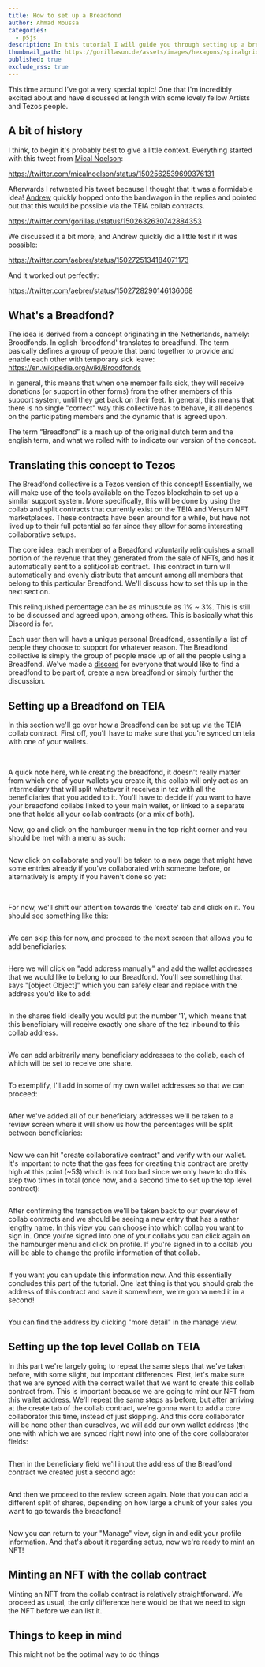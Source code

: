 ```yaml
---
title: How to set up a Breadfond
author: Ahmad Moussa
categories:
  - p5js
description: In this tutorial I will guide you through setting up a breadfond on the Tezos blockchain using the TEIA and/or Versum smart contracts.
thumbnail_path: https://gorillasun.de/assets/images/hexagons/spiralgrid.mp4
published: true
exclude_rss: true
---
```




This time around I've got a very special topic! One that I'm incredibly excited about and have discussed at length with some lovely fellow Artists and Tezos people.


<h2>A bit of history</h2>

I think, to begin it's probably best to give a little context. Everything started with this tweet from <a href='https://twitter.com/micalnoelson'>Mical Noelson</a>:

https://twitter.com/micalnoelson/status/1502562539699376131

Afterwards I retweeted his tweet because I thought that it was a formidable idea! <a href='https://twitter.com/aebrer'>Andrew</a> quickly hopped onto the bandwagon in the replies and pointed out that this would be possible via the TEIA collab contracts.

https://twitter.com/gorillasu/status/1502632630742884353

We discussed it a bit more, and Andrew quickly did a little test if it was possible:

https://twitter.com/aebrer/status/1502725134184071173

And it worked out perfectly:

https://twitter.com/aebrer/status/1502728290146136068



<h2>What's a Breadfond?</h2>

The idea is derived from a concept originating in the Netherlands, namely: Broodfonds. In eglish 'broodfond' translates to breadfund. The term basically defines a group of people that band together to provide and enable each other with temporary sick leave: https://en.wikipedia.org/wiki/Broodfonds

In general, this means that when one member falls sick, they will receive donations (or support in other forms) from the other members of this support system, until they get back on their feet. In general, this means that there is no single "correct" way this collective has to behave, it all depends on the participating members and the dynamic that is agreed upon.

The term “Breadfond” is a mash up of the original dutch term and the english term, and what we rolled with to indicate our version of the concept.




<h2>Translating this concept to Tezos</h2>


The Breadfond collective is a Tezos version of this concept! Essentially, we will make use of the tools available on the Tezos blockchain to set up a similar support system. More specifically, this will be done by using  the collab and split contracts that currently exist on the TEIA and Versum NFT marketplaces. These contracts have been around for a while, but have not lived up to their full potential so far since they allow for some interesting collaborative setups.

The core idea: each member of a Breadfond voluntarily relinquishes a small portion of the revenue that they generated from the sale of NFTs, and has it automatically sent to a split/collab contract. This contract in turn will automatically and evenly distribute that amount among all members that belong to this particular Breadfond. We'll discuss how to set this up in the next section.

This relinquished percentage can be as minuscule as 1% ~ 3%. This is still to be discussed and agreed upon, among others. This is basically what this Discord is for.

Each user then will have a unique personal Breadfond, essentially a list of people they choose to support for whatever reason. The Breadfond collective is simply the group of people made up of all the people using a Breadfond. We've made a <a href='https://discord.gg/nbpfU8P6XW'>discord</a> for everyone that would like to find a breadfond to be part of, create a new breadfond or simply further the discussion.


<h2>Setting up a Breadfond on TEIA</h2>

In this section we'll go over how a Breadfond can be set up via the TEIA collab contract. First off, you'll have to make sure that you're synced on teia with one of your wallets.

<span class="image fit" style="margin: 0 0 1em 0; padding: 0 0 0 0;">
  <img class="viewable" src="https://gorillasun.de/assets/images/breadfond/1.png" alt="">
</span>

<span class="image fit" style="margin: 0 0 1em 0; padding: 0 0 0 0;">
  <img class="viewable" src="https://gorillasun.de/assets/images/breadfond/2.png" alt="">
</span>

A quick note here, while creating the breadfond, it doesn't really matter from which one of your wallets you create it, this collab will only act as an intermediary that will split whatever it receives in tez with all the beneficiaries that you added to it. You'll have to decide if you want to have your breadfond collabs linked to your main wallet, or linked to a separate one that holds all your collab contracts (or a mix of both).

Now, go and click on the hamburger menu in the top right corner and you should be met with a menu as such:

<span class="image fit" style="margin: 0 0 1em 0; padding: 0 0 0 0;">
  <img class="viewable" src="https://gorillasun.de/assets/images/breadfond/3.png" alt="">
</span>

Now click on collaborate and you'll be taken to a new page that might have some entries already if you've collaborated with someone before, or alternatively is empty if you haven't done so yet:

<span class="image fit" style="margin: 0 0 1em 0; padding: 0 0 0 0;">
  <img class="viewable" src="https://gorillasun.de/assets/images/breadfond/4.png" alt="">
</span>

<span class="image fit" style="margin: 0 0 1em 0; padding: 0 0 0 0;">
  <img class="viewable" src="https://gorillasun.de/assets/images/breadfond/6.png" alt="">
</span>

For now, we'll shift our attention towards the 'create' tab and click on it. You should see something like this:

<span class="image fit" style="margin: 0 0 1em 0; padding: 0 0 0 0;">
  <img class="viewable" src="https://gorillasun.de/assets/images/breadfond/7.png" alt="">
</span>

We can skip this for now, and proceed to the next screen that allows you to add beneficiaries:

<span class="image fit" style="margin: 0 0 1em 0; padding: 0 0 0 0;">
  <img class="viewable" src="https://gorillasun.de/assets/images/breadfond/8.png" alt="">
</span>

Here we will click on "add address manually" and add the wallet addresses that we would like to belong to our Breadfond. You'll see something that says "[object Object]" which you can safely clear and replace with the address you'd like to add:

<span class="image fit" style="margin: 0 0 1em 0; padding: 0 0 0 0;">
  <img class="viewable" src="https://gorillasun.de/assets/images/breadfond/9.png" alt="">
</span>

In the shares field ideally you would put the number '1', which means that this beneficiary will receive exactly one share of the tez inbound to this collab address.

<span class="image fit" style="margin: 0 0 1em 0; padding: 0 0 0 0;">
  <img class="viewable" src="https://gorillasun.de/assets/images/breadfond/10.png" alt="">
</span>

We can add arbitrarily many beneficiary addresses to the collab, each of which will be set to receive one share.

<span class="image fit" style="margin: 0 0 1em 0; padding: 0 0 0 0;">
  <img class="viewable" src="https://gorillasun.de/assets/images/breadfond/11.png" alt="">
</span>

To exemplify, I'll add in some of my own wallet addresses so that we can proceed:

<span class="image fit" style="margin: 0 0 1em 0; padding: 0 0 0 0;">
  <img class="viewable" src="https://gorillasun.de/assets/images/breadfond/12.png" alt="">
</span>

After we've added all of our beneficiary addresses we'll be taken to a review screen where it will show us how the percentages will be split between beneficiaries:

<span class="image fit" style="margin: 0 0 1em 0; padding: 0 0 0 0;">
  <img class="viewable" src="https://gorillasun.de/assets/images/breadfond/13.png" alt="">
</span>

Now we can hit "create collaborative contract" and verify with our wallet. It's important to note that the gas fees for creating this contract are pretty high at this point (~5$) which is not too bad since we only have to do this step two times in total (once now, and a second time to set up the top level contract):

<span class="image fit" style="margin: 0 0 1em 0; padding: 0 0 0 0;">
  <img class="viewable" src="https://gorillasun.de/assets/images/breadfond/14.png" alt="">
</span>

After confirming the transaction we'll be taken back to our overview of collab contracts and we should be seeing a new entry that has a rather lengthy name. In this view you can choose into which collab you want to sign in. Once you're signed into one of your collabs you can click again on the hamburger menu and click on profile. If you're signed in to a collab you will be able to change the profile information of that collab.

<span class="image fit" style="margin: 0 0 1em 0; padding: 0 0 0 0;">
  <img class="viewable" src="https://gorillasun.de/assets/images/breadfond/15.png" alt="">
</span>

If you want you can update this information now. And this essentially concludes this part of the tutorial. One last thing is that you should grab the address of this contract and save it somewhere, we're gonna need it in a second!

<span class="image fit" style="margin: 0 0 1em 0; padding: 0 0 0 0;">
  <img class="viewable" src="https://gorillasun.de/assets/images/breadfond/16.png" alt="">
</span>

You can find the address by clicking "more detail" in the manage view.


<h2>Setting up the top level Collab on TEIA</h2>

In this part we're largely going to repeat the same steps that we've taken before, with some slight, but important differences. First, let's make sure that we are synced with the correct wallet that we want to create this collab contract from. This is important because we are going to mint our NFT from this wallet address. We'll repeat the same steps as before, but after arriving at the create tab of the collab contract, we're gonna want to add a core collaborator this time, instead of just skipping. And this core collaborator will be none other than ourselves, we will add our own wallet address (the one with which we are synced right now) into one of the core collaborator fields:

<span class="image fit" style="margin: 0 0 1em 0; padding: 0 0 0 0;">
  <img class="viewable" src="https://gorillasun.de/assets/images/breadfond/17.png" alt="">
</span>

Then in the beneficiary field we'll input the address of the Breadfond contract we created just a second ago:

<span class="image fit" style="margin: 0 0 1em 0; padding: 0 0 0 0;">
  <img class="viewable" src="https://gorillasun.de/assets/images/breadfond/18.png" alt="">
</span>

And then we proceed to the review screen again. Note that you can add a different split of shares, depending on how large a chunk of your sales you want to go towards the breadfond!

<span class="image fit" style="margin: 0 0 1em 0; padding: 0 0 0 0;">
  <img class="viewable" src="https://gorillasun.de/assets/images/breadfond/19.png" alt="">
</span>

Now you can return to your "Manage" view, sign in and edit your profile information. And that's about it regarding setup, now we're ready to mint an NFT!

<h2>Minting an NFT with the collab contract</h2>

Minting an NFT from the collab contract is relatively straightforward. We proceed as usual, the only difference here would be that we need to sign the NFT before we can list it.


<h2>Things to keep in mind</h2>

This might not be the optimal way to do things


<div class="row gtr-50 gtr-uniform">
	<div class="col-6">
		<span class="image fit" style="margin: 0 0 1em 0; padding: 0 0 0 0;">
			<img class="viewable" src="https://gorillasun.de/assets/images/breadfond/50.png" alt="">
		</span>
	</div>
	<div class="col-6">
		<span class="image fit" style="margin: 0 0 1em 0; padding: 0 0 0 0;">
			<img class="viewable" src="https://gorillasun.de/assets/images/breadfond/27.png" alt="">
		</span>
	</div>
